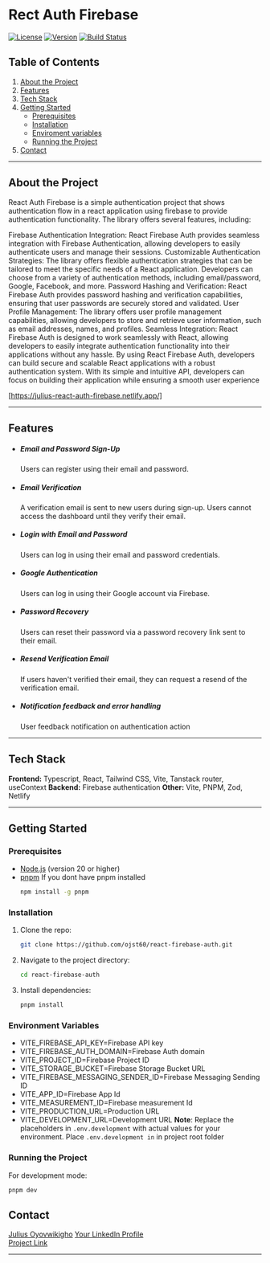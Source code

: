 
# Rect Auth Firebase

[![License](https://img.shields.io/badge/license-MIT-blue.svg)](LICENSE)
[![Version](https://img.shields.io/badge/version-1.0.0-brightgreen.svg)](#)
[![Build Status](https://img.shields.io/badge/build-passing-brightgreen.svg)](#)

## Table of Contents

1. [About the Project](#about-the-project)
2. [Features](#features)
3. [Tech Stack](#tech-stack)
4. [Getting Started](#getting-started)
   - [Prerequisites](#prerequisites)
   - [Installation](#installation)
   - [Enviroment variables](#environment-variables)
   - [Running the Project](#running-the-project)
6. [Contact](#contact)

---

## About the Project

React Auth Firebase is a simple authentication project that shows authentication flow in a react application using firebase to provide authentication functionality. The library offers several features, including:

Firebase Authentication Integration: React Firebase Auth provides seamless integration with Firebase Authentication, allowing developers to easily authenticate users and manage their sessions.
Customizable Authentication Strategies: The library offers flexible authentication strategies that can be tailored to meet the specific needs of a React application. Developers can choose from a variety of authentication methods, including email/password, Google, Facebook, and more.
Password Hashing and Verification: React Firebase Auth provides password hashing and verification capabilities, ensuring that user passwords are securely stored and validated.
User Profile Management: The library offers user profile management capabilities, allowing developers to store and retrieve user information, such as email addresses, names, and profiles.
Seamless Integration: React Firebase Auth is designed to work seamlessly with React, allowing developers to easily integrate authentication functionality into their applications without any hassle.
By using React Firebase Auth, developers can build secure and scalable React applications with a robust authentication system. With its simple and intuitive API, developers can focus on building their application while ensuring a smooth user experience

[https://julius-react-auth-firebase.netlify.app/]

---

## Features

- ##### Email and Password Sign-Up
   Users can register using their email and password.
- ##### Email Verification
   A verification email is sent to new users during sign-up.
   Users cannot access the dashboard until they verify their email.
- ##### Login with Email and Password
   Users can log in using their email and password credentials.
- ##### Google Authentication
   Users can log in using their Google account via Firebase.
- ##### Password Recovery
   Users can reset their password via a password recovery link sent to their email.
- ##### Resend Verification Email
   If users haven't verified their email, they can request a resend of the verification email.
- ##### Notification feedback and error handling
   User feedback notification on authentication action

---

## Tech Stack

**Frontend:** Typescript, React, Tailwind CSS, Vite, Tanstack router, useContext
**Backend:** Firebase authentication
**Other:** Vite, PNPM, Zod, Netlify

---

## Getting Started

### Prerequisites

- [Node.js](https://nodejs.org/) (version 20 or higher)
- [pnpm](https://pnpm.io/)
   If you dont have pnpm installed 
   ```bash
   npm install -g pnpm
   ```


### Installation

1. Clone the repo:
   ```bash
   git clone https://github.com/ojst60/react-firebase-auth.git
   ```
2. Navigate to the project directory:
   ```bash
   cd react-firebase-auth
   ```
3. Install dependencies:
   ```bash
   pnpm install
   ```

### Environment Variables

- VITE_FIREBASE_API_KEY=Firebase API key
- VITE_FIREBASE_AUTH_DOMAIN=Firebase Auth domain
- VITE_PROJECT_ID=Firebase Project ID
- VITE_STORAGE_BUCKET=Firebase Storage Bucket URL
- VITE_FIREBASE_MESSAGING_SENDER_ID=Firebase Messaging Sending ID
- VITE_APP_ID=Firebase App Id
- VITE_MEASUREMENT_ID=Firebase measurement Id
- VITE_PRODUCTION_URL=Production URL
- VITE_DEVELOPMENT_URL=Development URL
**Note**: Replace the placeholders in `.env.development` with actual values for your environment. Place `.env.development in` in project root folder

### Running the Project

For development mode:
```bash
pnpm dev
```

## Contact

[Julius Oyovwikigho](Julius4oyovwikigho@gmail.com)
[Your LinkedIn Profile](www.linkedin.com/in/julius-o-09879)  
[Project Link](https://github.com/ojst60/react-firebase-auth)

---
